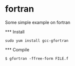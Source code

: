 fortran
=======

Some simple example on fortran


*** Install
```
sudo yum install gcc-gfortran
```

*** Compile
```
$ gfortran -ffree-form FILE.f
```
